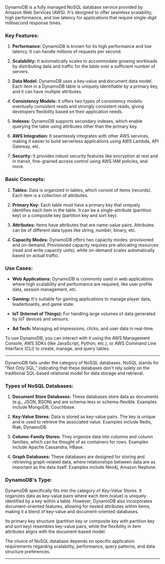  DynamoDB is a fully managed NoSQL database service provided by Amazon Web Services (AWS). 
 It's designed to offer seamless scalability, high performance, and low latency for applications that require single-digit millisecond response times.

### Key Features:

1. **Performance:** DynamoDB is known for its high performance and low latency. It can handle millions of requests per second.
  
2. **Scalability:** It automatically scales to accommodate growing workloads by distributing data and traffic for the table over a sufficient number of servers.

3. **Data Model:** DynamoDB uses a key-value and document data model. Each item in a DynamoDB table is uniquely identifiable by a primary key, and it can have multiple attributes.

4. **Consistency Models:** It offers two types of consistency models: eventually consistent reads and strongly consistent reads, giving developers flexibility based on their application needs.

5. **Indexes:** DynamoDB supports secondary indexes, which enable querying the table using attributes other than the primary key.

6. **AWS Integration:** It seamlessly integrates with other AWS services, making it easier to build serverless applications using AWS Lambda, API Gateway, etc.

7. **Security:** It provides robust security features like encryption at rest and in transit, fine-grained access control using AWS IAM policies, and more.

### Basic Concepts:

1. **Tables:** Data is organized in tables, which consist of items (records). Each item is a collection of attributes.

2. **Primary Key:** Each table must have a primary key that uniquely identifies each item in the table. It can be a single-attribute (partition key) or a composite key (partition key and sort key).

3. **Attributes:** Items have attributes that are name-value pairs. Attributes can be of different data types like string, number, binary, etc.

4. **Capacity Modes:** DynamoDB offers two capacity modes: provisioned and on-demand. Provisioned capacity requires pre-allocating resources (read and write capacity units), while on-demand scales automatically based on actual traffic.

### Use Cases:

- **Web Applications:** DynamoDB is commonly used in web applications where high scalability and performance are required, like user profile data, session management, etc.
  
- **Gaming:** It's suitable for gaming applications to manage player data, leaderboards, and game state.
  
- **IoT (Internet of Things):** For handling large volumes of data generated by IoT devices and sensors.
  
- **Ad Tech:** Managing ad impressions, clicks, and user data in real-time.

To use DynamoDB, you can interact with it using the AWS Management Console, AWS SDKs (like JavaScript, Python, etc.), or AWS Command Line Interface (CLI) to create, manage, and query tables.

***

DynamoDB falls under the category of NoSQL databases. NoSQL stands for "Not Only SQL," indicating that these databases don't rely solely on the traditional SQL-based relational model for data storage and retrieval.

### Types of NoSQL Databases:

1. **Document Store Databases:** These databases store data as documents (e.g., JSON, BSON) and are schema-less or schema-flexible. Examples include MongoDB, Couchbase.

2. **Key-Value Stores:** Data is stored as key-value pairs. The key is unique and is used to retrieve the associated value. Examples include Redis, Riak, DynamoDB.

3. **Column-Family Stores:** They organize data into columns and column families, which can be thought of as containers for rows. Examples include Apache Cassandra, HBase.

4. **Graph Databases:** These databases are designed for storing and retrieving graph-related data, where relationships between data are as important as the data itself. Examples include Neo4j, Amazon Neptune.

### DynamoDB's Type:

DynamoDB specifically fits into the category of *Key-Value* Stores. It organizes data as key-value pairs where each item (value) is uniquely identified by a key within a table. However, DynamoDB also incorporates document-oriented features, allowing for nested attributes within items, making it a blend of key-value and document-oriented databases.

Its primary key structure (partition key or composite key with partition key and sort key) resembles key-value pairs, while the flexibility in item attributes aligns with the document-based model.

The choice of NoSQL database depends on specific application requirements regarding scalability, performance, query patterns, and data structure preferences.

****

